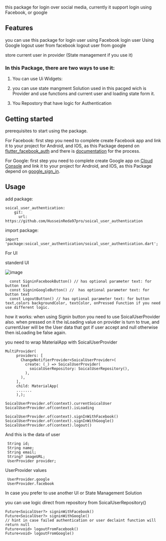 <!-- 
This README describes the package. If you publish this package to pub.dev,
this README's contents appear on the landing page for your package.

For information about how to write a good package README, see the guide for
[writing package pages](https://dart.dev/guides/libraries/writing-package-pages). 

For general information about developing packages, see the Dart guide for
[creating packages](https://dart.dev/guides/libraries/create-library-packages)
and the Flutter guide for
[developing packages and plugins](https://flutter.dev/developing-packages). 
-->

this package for login over social media, currently it support login using Facebook, or google

## Features

you can use this package for
login user using Facebook
login user Using Google
logout user from facebook
logout user from google

store current user in provider (State management if you use it)

### In this Package, there are two ways to use it:


1. You can use Ui Widgets:




2. you can use state mangment Solution used in this pacged wich is Provider and use functions and current user and loading state form it.
3. You Repostory that have logic for Authentication

## Getting started

prerequisites to start using the package.


For Facebook:
first step you need to complete create Facebook app and link it to your project for Android, and IOS,
as this Package depend on [flutter_facebook_auth](https://pub.dev/packages/flutter_facebook_auth)
and there is [documentation](https://facebook.meedu.app/docs/5.x.x/intro) for the process.

For Google: 
first step you need to complete create Google app on [Cloud Console](https://console.cloud.google.com/apis/dashboard) and link it to your project for Android, and IOS, as this Package depend on [google_sign_in](https://pub.dev/packages/google_sign_in).


## Usage

add package:

````
soical_user_authentication:
    git:  
      url: https://github.com/HusseinReda97pro/soical_user_authentication
````

import package:

````
import 'package:soical_user_authentication/soical_user_authentication.dart';
````


For UI 

standerd UI 

![image](https://user-images.githubusercontent.com/47584580/200312074-fedc6417-61a4-41a6-a764-eeb8e8e8da77.png)

````
  const SigninFacebookButton() // has optional parameter text: for button text
  const SigninGoogleButton() //  has optional parameter text: for button text
  const LogoutButton() // has optional parameter text: for button text,colors backgroundColor, textColor, onPressed Function if you need use different logic.
 ````
 
how it works:
    when using  Signin button  you need to use SoicalUserProvider also.
    when pressed on it the isLoading value on provider is turn to true, and currentUser will be the User data that got if user accept and null otherwise then isLoading     be false again.
 
 you need to wrap MaterialApp with SoicalUserProvider
 
 
 ```
 MultiProvider(
      providers: [
        ChangeNotifierProvider<SoicalUserProvider>(
          create: (_) => SoicalUserProvider(
            soicalUserRepository: SoicalUserRepository(),
          ),
        ),
      ],
      child: MaterialApp(
      .......
      ),);
 ```
 
 
````
SoicalUserProvider.of(context).currentSoicalUser
SoicalUserProvider.of(context).isLoading

SoicalUserProvider.of(context).signInWithFacebook()
SoicalUserProvider.of(context).signInWithGoogle()
SoicalUserProvider.of(context).logout()

````
    
    
And this is the data of user 
 ````
  String id;
  String name;
  String email;
  String? imageURL;
  UserProvider provider;
 ````
 
 UserProvider values
 
 ````
  UserProvider.google 
  UserProvider.facebook 
 ````
  
  
  
In case you prefer to use another UI or State Management Solution

you can use logic direct from repository from SoicalUserRepository()

````
Future<SoicalUser?> signinWithFacebook()
Future<SoicalUser?> signinWithGoogle() 
// hint in case failed authentication or user declaint function will return null
Future<void> logoutFromFacebook()
Future<void> logoutFromGoogle()
````


